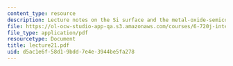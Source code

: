 ```yaml
---
content_type: resource
description: Lecture notes on the Si surface and the metal-oxide-semiconductor structure.
file: https://ol-ocw-studio-app-qa.s3.amazonaws.com/courses/6-720j-integrated-microelectronic-devices-spring-2007/d5ac1e6f58d19bdd7e4e3944be5fa278_lecture21.pdf
file_type: application/pdf
resourcetype: Document
title: lecture21.pdf
uid: d5ac1e6f-58d1-9bdd-7e4e-3944be5fa278
---
```

